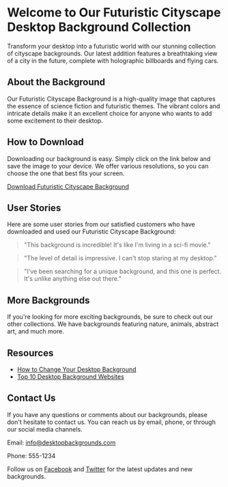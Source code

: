 <!--font:Poppins-->

# Welcome to Our Futuristic Cityscape Desktop Background Collection

Transform your desktop into a futuristic world with our stunning collection of cityscape backgrounds. Our latest addition features a breathtaking view of a city in the future, complete with holographic billboards and flying cars.

## About the Background

Our Futuristic Cityscape Background is a high-quality image that captures the essence of science fiction and futuristic themes. The vibrant colors and intricate details make it an excellent choice for anyone who wants to add some excitement to their desktop.

## How to Download

Downloading our background is easy. Simply click on the link below and save the image to your device. We offer various resolutions, so you can choose the one that best fits your screen.

[Download Futuristic Cityscape Background](#)

## User Stories

Here are some user stories from our satisfied customers who have downloaded and used our Futuristic Cityscape Background:

> "This background is incredible! It's like I'm living in a sci-fi movie."

> "The level of detail is impressive. I can't stop staring at my desktop."

> "I've been searching for a unique background, and this one is perfect. It's unlike anything else out there."

## More Backgrounds

If you're looking for more exciting backgrounds, be sure to check out our other collections. We have backgrounds featuring nature, animals, abstract art, and much more.

## Resources

- [How to Change Your Desktop Background](#)
- [Top 10 Desktop Background Websites](#)

## Contact Us

If you have any questions or comments about our backgrounds, please don't hesitate to contact us. You can reach us by email, phone, or through our social media channels.

Email: info@desktopbackgrounds.com

Phone: 555-1234

Follow us on [Facebook](#) and [Twitter](#) for the latest updates and new backgrounds.

<!--

Write me content for website with wallpaper which alt text is:

"A futuristic cityscape with holographic billboards and flying cars"

The name/title of the page should not be 1:1 copy of the alt text but rather a real content of the website which is using this wallpaper.

- Use markdown format 
- Start with heading
- Heading should be short and concise
- The content should look like a real website 
- The website should not be about the wallpaper, wallpaper is just a related background
- Heading should be contain work "wallpaper" or "background"
- Include real sections like references, contact, user stories, etc. use things relevant to the page purpose.
- Feel free to use structure like headings, bullets, numbering, blockquotes, paragraphs, horizontal lines, etc.
- You can use formatting like bold or _italic_
- You can include UTF-8 emojis
- Links should be only #hash anchors (and you can refer to the document itself)
- Do not include images


---


# Futuristic Cityscape Wallpaper for Your Desktop Background

Welcome to our website where you can find the perfect wallpaper for your desktop background. Our collection includes a variety of high-quality wallpapers, and today we are excited to introduce our latest addition - the Futuristic Cityscape Wallpaper.

## About the Wallpaper

The Futuristic Cityscape Wallpaper features a stunning view of a city in the future, complete with holographic billboards and flying cars. The vibrant colors and intricate details of this wallpaper make it a great choice for anyone who loves science fiction or futuristic themes.

## How to Download

To download this wallpaper, simply click on the link below and save the image to your device. The wallpaper is available in various resolutions, so you can choose the one that best fits your screen.

[Download Futuristic Cityscape Wallpaper](#)

## User Stories

Here are some user stories from our satisfied customers who have downloaded and used the Futuristic Cityscape Wallpaper:

> "I love this wallpaper! It makes me feel like I'm living in the future."

> "The colors and details are amazing. This wallpaper really pops on my desktop."

> "I've been looking for a new wallpaper for weeks, and this one is perfect. It's unique and eye-catching."

## More Wallpapers

If you're looking for more wallpapers to spice up your desktop background, be sure to check out our other collections. We have wallpapers featuring nature, animals, abstract art, and much more.

## References

- [How to Change Your Desktop Background](#)
- [Top 10 Desktop Wallpaper Websites](#)

## Contact Us

If you have any questions or comments about our wallpapers, please don't hesitate to contact us. You can reach us by email, phone, or through our social media channels.

Email: info@wallpaperwebsite.com

Phone: 555-1234

Follow us on [Facebook](#) and [Twitter](#) for the latest updates and new wallpapers.


---


Heading should not include word "wallpaper". The website should not be about the wallpaper itself, wallpaper is just a related background, rewrite whole content.


---


# Welcome to Our Futuristic Cityscape Desktop Background Collection

Transform your desktop into a futuristic world with our stunning collection of cityscape backgrounds. Our latest addition features a breathtaking view of a city in the future, complete with holographic billboards and flying cars.

## About the Background

Our Futuristic Cityscape Background is a high-quality image that captures the essence of science fiction and futuristic themes. The vibrant colors and intricate details make it an excellent choice for anyone who wants to add some excitement to their desktop.

## How to Download

Downloading our background is easy. Simply click on the link below and save the image to your device. We offer various resolutions, so you can choose the one that best fits your screen.

[Download Futuristic Cityscape Background](#)

## User Stories

Here are some user stories from our satisfied customers who have downloaded and used our Futuristic Cityscape Background:

> "This background is incredible! It's like I'm living in a sci-fi movie."

> "The level of detail is impressive. I can't stop staring at my desktop."

> "I've been searching for a unique background, and this one is perfect. It's unlike anything else out there."

## More Backgrounds

If you're looking for more exciting backgrounds, be sure to check out our other collections. We have backgrounds featuring nature, animals, abstract art, and much more.

## Resources

- [How to Change Your Desktop Background](#)
- [Top 10 Desktop Background Websites](#)

## Contact Us

If you have any questions or comments about our backgrounds, please don't hesitate to contact us. You can reach us by email, phone, or through our social media channels.

Email: info@desktopbackgrounds.com

Phone: 555-1234

Follow us on [Facebook](#) and [Twitter](#) for the latest updates and new backgrounds.

-->
